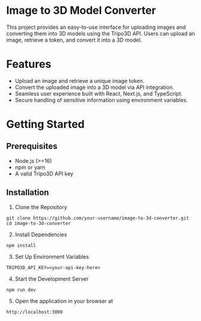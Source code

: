 # Image to 3D Model Converter
This project provides an easy-to-use interface for uploading images and converting them into 3D models using the Tripo3D API. Users can upload an image, retrieve a token, and convert it into a 3D model.

# Features
- Upload an image and retrieve a unique image token.
- Convert the uploaded image into a 3D model via API integration.
- Seamless user experience built with React, Next.js, and TypeScript.
- Secure handling of sensitive information using environment variables.

# Getting Started
## Prerequisites
- Node.js (>=16)
- npm or yarn
- A valid Tripo3D API key

## Installation
1. Clone the Repository
```
git clone https://github.com/your-username/image-to-3d-converter.git
cd image-to-3d-converter
```
2. Install Dependencies
```
npm install
```
3. Set Up Environment Variables
```
TRIPO3D_API_KEY=<your-api-key-here>
```
4. Start the Development Server
```
npm run dev
```
5. Open the application in your browser at 
```
http://localhost:3000
```
